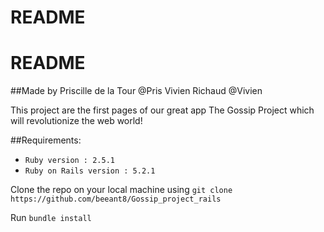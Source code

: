 # README

# README

##Made by
Priscille de la Tour @Pris
Vivien Richaud @Vivien



This project are the first pages of our great app The Gossip Project which will revolutionize the web world!


##Requirements:

* `Ruby version : 2.5.1`
* `Ruby on Rails version : 5.2.1 `

Clone the repo on your local machine using `git clone https://github.com/beeant8/Gossip_project_rails `

Run `bundle install`
